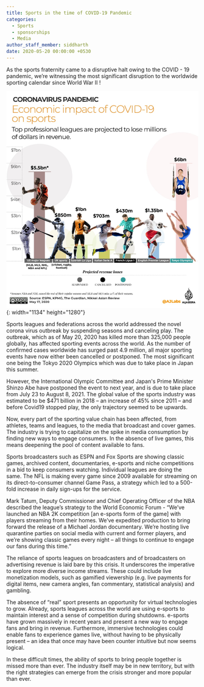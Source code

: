 ```yaml
---
title: Sports in the time of COVID-19 Pandemic
categories:
  - Sports
  - sponsorships
  - Media
author_staff_member: siddharth
date: 2020-05-20 00:00:00 +0530
---
```


As the sports fraternity came to a disruptive halt owing to the COVID - 19 pandemic, we’re witnessing the most significant disruption to the worldwide sporting calendar since World War II \!

![](/images/blog/pandemic_impact.jpeg){: width="1134" height="1280"}

Sports leagues and federations across the world addressed the novel corona virus outbreak by suspending seasons and canceling play. The outbreak, which as of May 20, 2020 has killed more than 325,000 people globally, has affected sporting events across the world. As the number of confirmed cases worldwide has surged past 4.9 million, all major sporting events have now either been cancelled or postponed. The most significant one being the Tokyo 2020 Olympics which was due to take place in Japan this summer.

However, the International Olympic Committee and Japan's Prime Minister Shinzo Abe have postponed the event to next year, and is due to take place from July 23 to August 8, 2021. The global value of the sports industry was estimated to be $471 billion in 2018 – an increase of 45% since 2011 – and before Covid19 stopped play, the only trajectory seemed to be upwards.

Now, every part of the sporting value chain has been affected, from athletes, teams and leagues, to the media that broadcast and cover games. The industry is trying to capitalize on the spike in media consumption by finding new ways to engage consumers. In the absence of live games, this means deepening the pool of content available to fans.

Sports broadcasters such as ESPN and Fox Sports are showing classic games, archived content, documentaries, e-sports and niche competitions in a bid to keep consumers watching. Individual leagues are doing the same. The NFL is making every game since 2009 available for streaming on its direct-to-consumer channel Game Pass, a strategy which led to a 500-fold increase in daily sign-ups for the service.

Mark Tatum, Deputy Commissioner and Chief Operating Officer of the NBA described the league’s strategy to the World Economic Forum - “We’ve launched an NBA 2K competition \[an e-sports form of the game\] with players streaming from their homes. We’ve expedited production to bring forward the release of a Michael Jordan documentary. We’re hosting live quarantine parties on social media with current and former players, and we’re showing classic games every night – all things to continue to engage our fans during this time.”

The reliance of sports leagues on broadcasters and of broadcasters on advertising revenue is laid bare by this crisis. It underscores the imperative to explore more diverse income streams. These could include live monetization models, such as gamified viewership (e.g. live payments for digital items, new camera angles, fan commentary, statistical analysis) and gambling.

The absence of “real” sport presents an opportunity for virtual technologies to grow. Already, sports leagues across the world are using e-sports to maintain interest and a sense of competition during shutdowns. e-sports have grown massively in recent years and present a new way to engage fans and bring in revenue. Furthermore, immersive technologies could enable fans to experience games live, without having to be physically present – an idea that once may have been counter intuitive but now seems logical.

In these difficult times, the ability of sports to bring people together is missed more than ever. The industry itself may be in new territory, but with the right strategies can emerge from the crisis stronger and more popular than ever.